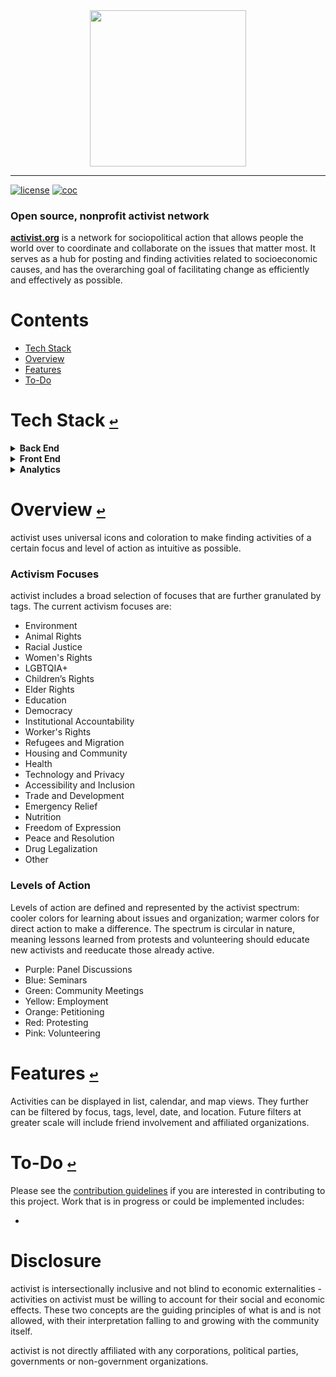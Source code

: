 <div align="center">
  <a href="https://github.com/andrewtavis/activist"><img src="https://github.com/andrewtavis/activist/blob/main/resources/activist_logo.png" width=250 height=250></a>
</div>

--------------------------------------

[![license](https://img.shields.io/github/license/andrewtavis/activist.svg)](https://github.com/andrewtavis/activist/blob/main/LICENSE.txt)
[![coc](https://img.shields.io/badge/coc-Contributor%20Covenant-ff69b4.svg)](https://github.com/andrewtavis/activist/blob/main/.github/CODE_OF_CONDUCT.md)

### Open source, nonprofit activist network

[**activist.org**](http://activist.org/) is a network for sociopolitical action that allows people the world over to coordinate and collaborate on the issues that matter most. It serves as a hub for posting and finding activities related to socioeconomic causes, and has the overarching goal of facilitating change as efficiently and effectively as possible.

# **Contents**<a id="contents"></a>
 <!-- no toc -->
- [Tech Stack](#tech-stack)
- [Overview](#overview)
- [Features](#features)
- [To-Do](#to-do)

# Tech Stack [`↩`](#contents) <a id="tech-stack"></a>

<details><summary><strong>Back End</strong></summary>
<p>

- [Rust](https://www.rust-lang.org/)
- [Actix](https://actix.rs/)
- [Diesel](https://diesel.rs/)

</p>
</details>

<details><summary><strong>Front End</strong></summary>
<p>

- [Askama Templates](https://github.com/djc/askama)
- [WASM](https://webassembly.org/)
- [SCSS](https://sass-lang.com/)

</p>
</details>

<details><summary><strong>Analytics</strong></summary>
<p>

- [Matomo](https://matomo.org/)
- [Python](https://www.python.org/)

</p>
</details>

# Overview [`↩`](#contents) <a id="overview"></a>

activist uses universal icons and coloration to make finding activities of a certain focus and level of action as intuitive as possible.

### Activism Focuses

activist includes a broad selection of focuses that are further granulated by tags. The current activism focuses are:

- Environment
- Animal Rights
- Racial Justice
- Women's Rights
- LGBTQIA+
- Children’s Rights
- Elder Rights
- Education
- Democracy
- Institutional Accountability
- Worker's Rights
- Refugees and Migration
- Housing and Community
- Health
- Technology and Privacy
- Accessibility and Inclusion
- Trade and Development
- Emergency Relief
- Nutrition
- Freedom of Expression
- Peace and Resolution
- Drug Legalization
- Other

### Levels of Action

Levels of action are defined and represented by the activist spectrum: cooler colors for learning about issues and organization; warmer colors for direct action to make a difference. The spectrum is circular in nature, meaning lessons learned from protests and volunteering should educate new activists and reeducate those already active.

- Purple: Panel Discussions
- Blue: Seminars
- Green: Community Meetings
- Yellow: Employment
- Orange: Petitioning
- Red: Protesting
- Pink: Volunteering

# Features [`↩`](#contents) <a id="features"></a>

Activities can be displayed in list, calendar, and map views. They further can be filtered by focus, tags, level, date, and location. Future filters at greater scale will include friend involvement and affiliated organizations.

# To-Do [`↩`](#contents) <a id="to-do"></a>

Please see the [contribution guidelines](https://github.com/andrewtavis/activist/blob/main/.github/CONTRIBUTING.md) if you are interested in contributing to this project. Work that is in progress or could be implemented includes:

-

# Disclosure

activist is intersectionally inclusive and not blind to economic externalities - activities on activist must be willing to account for their social and economic effects. These two concepts are the guiding principles of what is and is not allowed, with their interpretation falling to and growing with the community itself.

activist is not directly affiliated with any corporations, political parties, governments or non-government organizations.
